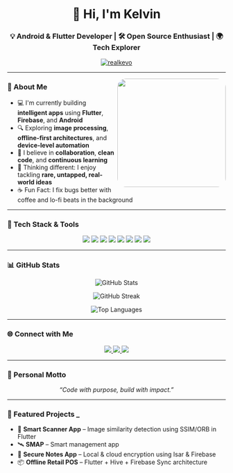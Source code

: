 <h1 align="center">👋 Hi, I'm Kelvin</h1>
<h3 align="center">💡 Android & Flutter Developer | 🛠️ Open Source Enthusiast | 🌍 Tech Explorer</h3>

<p align="center">
  <a href="https://github.com/realkevo">
    <img src="https://komarev.com/ghpvc/?username=realkevo&label=Profile+Views&color=brightgreen&style=for-the-badge" alt="realkevo" />
  </a>
</p>

---

<img align="right" src="https://media.giphy.com/media/qgQUggAC3Pfv687qPC/giphy.gif" width="250px" style="border-radius:20px;" />

### 🚀 About Me

- 💻 I'm currently building **intelligent apps** using **Flutter**, **Firebase**, and **Android**
- 🔍 Exploring **image processing**, **offline-first architectures**, and **device-level automation**
- 🤝 I believe in **collaboration**, **clean code**, and **continuous learning**
- 🧠 Thinking different: I enjoy tackling **rare, untapped, real-world ideas**
- ☕ Fun Fact: I fix bugs better with coffee and lo-fi beats in the background

---

### 🧰 Tech Stack & Tools

<p align="center">
  <img src="https://img.shields.io/badge/Dart-0175C2?style=for-the-badge&logo=dart&logoColor=white" />
  <img src="https://img.shields.io/badge/Flutter-02569B?style=for-the-badge&logo=flutter&logoColor=white" />
  <img src="https://img.shields.io/badge/Android-3DDC84?style=for-the-badge&logo=android&logoColor=white" />
  <img src="https://img.shields.io/badge/Kotlin-7F52FF?style=for-the-badge&logo=kotlin&logoColor=white" />
  <img src="https://img.shields.io/badge/Firebase-FFCA28?style=for-the-badge&logo=firebase&logoColor=black" />
  <img src="https://img.shields.io/badge/Git-F05032?style=for-the-badge&logo=git&logoColor=white" />
  <img src="https://img.shields.io/badge/GitHub-181717?style=for-the-badge&logo=github&logoColor=white" />
  <img src="https://img.shields.io/badge/VS_Code-007ACC?style=for-the-badge&logo=visual-studio-code&logoColor=white" />
</p>

---

### 📊 GitHub Stats

<p align="center">
  <img src="https://github-readme-stats.vercel.app/api?username=realkevo&show_icons=true&theme=tokyonight&hide_border=true" alt="GitHub Stats" />
</p>

<p align="center">
  <img src="https://github-readme-streak-stats.herokuapp.com?user=realkevo&theme=tokyonight&hide_border=true" alt="GitHub Streak" />
</p>

<p align="center">
  <img src="https://github-readme-stats.vercel.app/api/top-langs/?username=realkevo&layout=compact&theme=tokyonight&hide_border=true" alt="Top Languages" />
</p>

---

### 🌐 Connect with Me

<p align="center">
  <a href="mailto:acodedevelopers100@gmail.com">
    <img src="https://img.shields.io/badge/Gmail-D14836?style=for-the-badge&logo=gmail&logoColor=white" />
  </a>
  <a href="https://www.linkedin.com/in/kelvin-thuranira-485844231">
    <img src="https://img.shields.io/badge/LinkedIn-0A66C2?style=for-the-badge&logo=linkedin&logoColor=white" />
  </a>
  <a href="https://www.reddit.com/u/Thuranira_alex">
    <img src="https://img.shields.io/badge/Reddit-FF4500?style=for-the-badge&logo=reddit&logoColor=white" />
  </a>
</p>

---

### 🧠 Personal Motto
<p align="center"><i>“Code with purpose, build with impact.”</i></p>

---

### 🔖 Featured Projects _

- 📱 **Smart Scanner App** – Image similarity detection using SSIM/ORB in Flutter
- 🛰️ **SMAP** – Smart management app
- 🔐 **Secure Notes App** – Local & cloud encryption using Isar & Firebase
- 📦 **Offline Retail POS** – Flutter + Hive + Firebase Sync architecture
